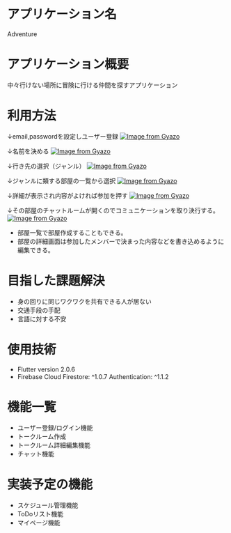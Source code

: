 # アプリケーション名
Adventure

# アプリケーション概要
中々行けない場所に冒険に行ける仲間を探すアプリケーション

# 利用方法
  ↓email,passwordを設定しユーザー登録
  [![Image from Gyazo](https://i.gyazo.com/563e681772ff4937dadac365d045bcac.png)](https://gyazo.com/563e681772ff4937dadac365d045bcac)
  

  ↓名前を決める
  [![Image from Gyazo](https://i.gyazo.com/6eae078b8ecf64c7cd444542ac60e3e5.png)](https://gyazo.com/6eae078b8ecf64c7cd444542ac60e3e5)
  
  
  ↓行き先の選択（ジャンル）
  [![Image from Gyazo](https://i.gyazo.com/e8d68714c63b4462e5a8427ca2df8894.jpg)](https://gyazo.com/e8d68714c63b4462e5a8427ca2df8894)
  
  ↓ジャンルに類する部屋の一覧から選択
  [![Image from Gyazo](https://i.gyazo.com/ce0e8cfeab46ad66fd089f228a96a08c.png)](https://gyazo.com/ce0e8cfeab46ad66fd089f228a96a08c)
  
  ↓詳細が表示され内容がよければ参加を押す
  [![Image from Gyazo](https://i.gyazo.com/d64412917dfae95ccf38c27d732443a9.png)](https://gyazo.com/d64412917dfae95ccf38c27d732443a9)
  
  ↓その部屋のチャットルームが開くのでコミュニケーションを取り決行する。
  [![Image from Gyazo](https://i.gyazo.com/662f69d8e59617ff438e15bb828fd400.png)](https://gyazo.com/662f69d8e59617ff438e15bb828fd400)


  - 部屋一覧で部屋作成することもできる。
  - 部屋の詳細画面は参加したメンバーで決まった内容などを書き込めるように編集できる。

  # 目指した課題解決
  - 身の回りに同じワクワクを共有できる人が居ない
  - 交通手段の手配
  - 言語に対する不安


# 使用技術
- Flutter version 2.0.6
- Firebase
    Cloud Firestore: ^1.0.7
    Authentication: ^1.1.2

# 機能一覧
- ユーザー登録/ログイン機能
- トークルーム作成
- トークルーム詳細編集機能
- チャット機能

# 実装予定の機能
- スケジュール管理機能
- ToDoリスト機能
- マイページ機能